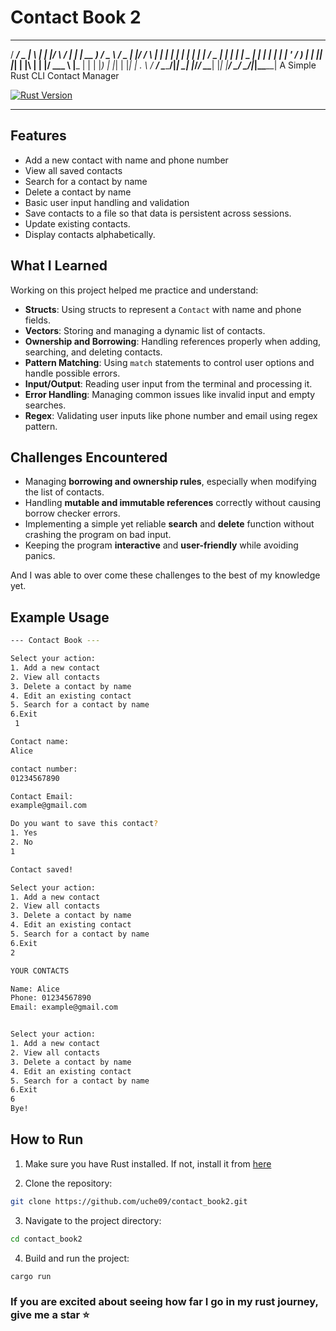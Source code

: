 # Contact Book 2

   ____ ___  _   _ _____  _    ____ _____   ____   ___   ___  _  ______  
  / ___/ _ \| \ | |_   _|/ \  / ___|_   _| | __ ) / _ \ / _ \| |/ /___ \ 
 | |  | | | |  \| | | | / _ \| |     | |   |  _ \| | | | | | | ' /  __) |
 | |__| |_| | |\  | | |/ ___ \ |___  | |   | |_) | |_| | |_| | . \ / __/ 
  \____\___/|_| \_| |_/_/   \_\____| |_|   |____/ \___/ \___/|_|\_\_____|
                                                                         A Simple Rust CLI Contact Manager


[![Rust Version](https://img.shields.io/badge/Rust-1.78+-orange?style=flat-square&logo=rust)](https://www.rust-lang.org/)
<!-- [![License](https://img.shields.io/badge/license-MIT-green.svg?style=flat-square)](LICENSE) -->

---

## Features
- Add a new contact with name and phone number
- View all saved contacts
- Search for a contact by name
- Delete a contact by name
- Basic user input handling and validation
- Save contacts to a file so that data is persistent across sessions.
- Update existing contacts.
- Display contacts alphabetically.

## What I Learned
Working on this project helped me practice and understand:
- **Structs**: Using structs to represent a `Contact` with name and phone fields.
- **Vectors**: Storing and managing a dynamic list of contacts.
- **Ownership and Borrowing**: Handling references properly when adding, searching, and deleting contacts.
- **Pattern Matching**: Using `match` statements to control user options and handle possible errors.
- **Input/Output**: Reading user input from the terminal and processing it.
- **Error Handling**: Managing common issues like invalid input and empty searches.
- **Regex**: Validating user inputs like phone number and email using regex pattern.

## Challenges Encountered
- Managing **borrowing and ownership rules**, especially when modifying the list of contacts.
- Handling **mutable and immutable references** correctly without causing borrow checker errors.
- Implementing a simple yet reliable **search** and **delete** function without crashing the program on bad input.
- Keeping the program **interactive** and **user-friendly** while avoiding panics.

And I was able to over come these challenges to the best of my knowledge yet.

## Example Usage

```bash
--- Contact Book ---

Select your action:
1. Add a new contact
2. View all contacts
3. Delete a contact by name
4. Edit an existing contact
5. Search for a contact by name
6.Exit
 1

Contact name:
Alice

contact number:
01234567890

Contact Email:
example@gmail.com

Do you want to save this contact?
1. Yes
2. No
1

Contact saved!

Select your action:
1. Add a new contact
2. View all contacts
3. Delete a contact by name
4. Edit an existing contact
5. Search for a contact by name
6.Exit
2

YOUR CONTACTS

Name: Alice
Phone: 01234567890
Email: example@gmail.com


Select your action:
1. Add a new contact
2. View all contacts
3. Delete a contact by name
4. Edit an existing contact
5. Search for a contact by name
6.Exit
6
Bye!

```

## How to Run

1. Make sure you have Rust installed. If not, install it from [here](https://www.rust-lang.org/tools/install)

2. Clone the repository:

```bash
git clone https://github.com/uche09/contact_book2.git
```

3. Navigate to the project directory:

```bash
cd contact_book2
```

4. Build and run the project:

```bash
cargo run
```


### If you are excited about seeing how far I go in my rust journey, give me a star ⭐